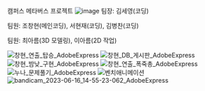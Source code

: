 캠퍼스 메타버스 프로젝트
![image](https://github.com/Joshen96/firstTest/assets/64350099/14559339-564f-4669-af5a-cf8ab4f7d71c)
팀장: 김세영(코딩)

팀원: 조창현(메인코딩), 서현재(코딩), 김병찬(코딩)

팀원: 최아름(3D 모델링), 이아름(2D 작업)


![창현_연출_탑승_AdobeExpress](https://github.com/Joshen96/firstTest/assets/64350099/db219006-9c45-4bd5-92dd-d15807911944)
![창현_DB_게시판_AdobeExpress](https://github.com/Joshen96/firstTest/assets/64350099/24d4a171-eaab-4611-a849-e485bc9f99b0)
![창현_밤낮_구현_AdobeExpress](https://github.com/Joshen96/firstTest/assets/64350099/10f3a885-3c39-480d-85a7-34e9caf804bb)
![창현_연출_폭죽총_AdobeExpress](https://github.com/Joshen96/firstTest/assets/64350099/236ddf12-9154-4296-a381-3c6f91330685)
![누나_문제풀기_AdobeExpress](https://github.com/Joshen96/firstTest/assets/64350099/63d6657c-4adf-4ed8-bb47-06cce5094910)
![벤치애니메이션](https://github.com/Joshen96/firstTest/assets/64350099/3a60bb07-dbb9-41c5-a9da-d4388699e8e3)
![bandicam_2023-06-16_14-55-23-062_AdobeExpress](https://github.com/Joshen96/firstTest/assets/64350099/4fc9e475-77b3-4f9a-917d-d29c40cc6294)
